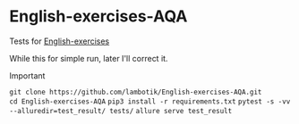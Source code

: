 # English-exercises-AQA
Tests for [English-exercises](https://github.com/Areso/English-exercises)


While this for simple run, later I'll correct it.
> [!IMPORTANT]
> ```git clone https://github.com/lambotik/English-exercises-AQA.git```  
> ```cd English-exercises-AQA``` 
> ```pip3 install -r requirements.txt``` 
> ```pytest -s -vv --alluredir=test_result/ tests/```
> ```allure serve test_result```

